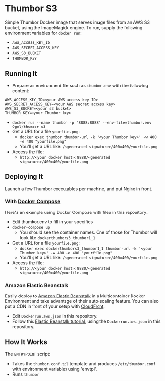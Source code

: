 Thumbor S3
==========

Simple Thumbor Docker image that serves image files from an AWS S3 bucket,
using the ImageMagick engine. To run, supply the following environment
variables for `docker run`:

- `AWS_ACCESS_KEY_ID`
- `AWS_SECRET_ACCESS_KEY`
- `AWS_S3_BUCKET`
- `THUMBOR_KEY`

Running It
----------

- Prepare an environment file such as `thumbor.env` with the following content:
````
AWS_ACCESS_KEY_ID=<your AWS access key ID>
AWS_SECRET_ACCESS_KEY=<your AWS secret access key>
AWS_S3_BUCKET=<your s3 bucket>
THUMBOR_KEY=<your Thumbor key>
````
- `docker run --name thumbor -p "8888:8888" --env-file=thumbor.env 9gel/thumbor-s3`
- Get a URL for a file `yourfile.png`:
  - `docker exec thumbor thumbor-url -k '<your Thumbor key>' -w 400 -e 400 "yourfile.png"`
  - You'll get a URL like: `/<generated signature>/400x400/yourfile.png`
- Access the file:
  - `http://<your docker host>:8888/<generated signature>/400x400/yourfile.png`

Deploying It
------------

Launch a few Thumbor executables per machine, and put Nginx in front.

### With [Docker Compose](https://docs.docker.com/compose/)

Here's an example using Docker Compose with files in this repository:

- Edit thumbor.env to fill in your specifics
- `docker-compose up`
  - You should see the container names. One of those for Thumbor will look like `dockerthumbors3_thumbor1_1`
- Get a URL for a file `yourfile.png`:
  - `docker exec dockerthumbors3_thumbor1_1 thumbor-url -k '<your Thumbor key>' -w 400 -e 400 "yourfile.png"`
  - You'll get a URL like: `/<generated signature>/400x400/yourfile.png`
- Access the file:
  - `http://<your docker host>:8880/<generated signature>/400x400/yourfile.png`

### Amazon Elastic Beanstalk

Easily deploy to [Amazon Elastic Beanstalk](http://docs.aws.amazon.com/elasticbeanstalk/latest/dg/create_deploy_docker_ecs.html) in a Multicontainer Docker Environment and take advantage of their auto-scaling feature. You can also put a CDN in front of your setup with [CloudFront](https://aws.amazon.com/cloudfront/).

- Edit `Dockerrun.aws.json` in this repository.
- Follow this [Elastic Beanstalk tutorial](http://docs.aws.amazon.com/elasticbeanstalk/latest/dg/create_deploy_docker_ecstutorial.html), using the `Dockerrun.aws.json` in this repository.

How It Works
------------

The `ENTRYPOINT` script:

- Takes the `thumbor.conf.tpl` template and produces
`/etc/thumbor.conf` with environment variables using 'envtpl'.
- Runs `thumbor`

